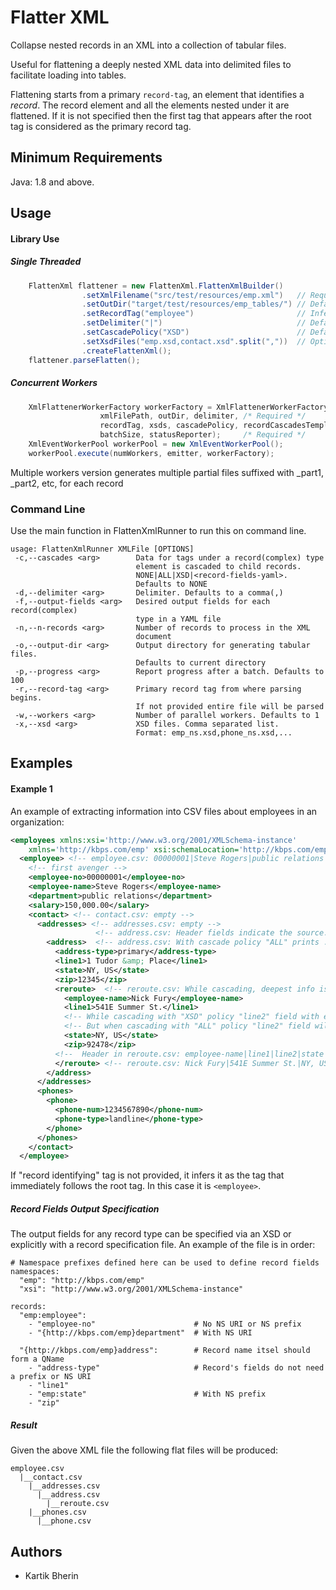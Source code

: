 # Flatter XML
Collapse nested records in an XML into a collection of tabular files.

Useful for flattening a deeply nested XML data into delimited files to facilitate loading into tables.

Flattening starts from a primary `record-tag`, an element that identifies a _record_.
The record element and all the elements nested under it are flattened.
If it is not specified then the first tag that appears after the root tag is considered as the primary record tag.

## Minimum Requirements
Java: 1.8 and above.

## Usage

#### Library Use
##### Single Threaded
```java 
    FlattenXml flattener = new FlattenXml.FlattenXmlBuilder()
                .setXmlFilename("src/test/resources/emp.xml")   // Required
                .setOutDir("target/test/resources/emp_tables/") // Defaults to "."
                .setRecordTag("employee")                       // Inferred if not provided
                .setDelimiter("|")                              // Defaults to ","
                .setCascadePolicy("XSD")                        // Defaults to NONE
                .setXsdFiles("emp.xsd,contact.xsd".split(","))  // Optional, but preferrable
                .createFlattenXml();
    flattener.parseFlatten();
```
##### Concurrent Workers
```java 
    XmlFlattenerWorkerFactory workerFactory = XmlFlattenerWorkerFactory.newInstance(
                    xmlFilePath, outDir, delimiter, /* Required */
                    recordTag, xsds, cascadePolicy, recordCascadesTemplates,
                    batchSize, statusReporter);     /* Required */
    XmlEventWorkerPool workerPool = new XmlEventWorkerPool();
    workerPool.execute(numWorkers, emitter, workerFactory);

```
Multiple workers version generates multiple partial files suffixed with _part1, _part2, etc, for each record
 
### Command Line
Use the main function in FlattenXmlRunner to run this on command line.
```shell script
usage: FlattenXmlRunner XMLFile [OPTIONS]
 -c,--cascades <arg>        Data for tags under a record(complex) type
                            element is cascaded to child records.
                            NONE|ALL|XSD|<record-fields-yaml>.
                            Defaults to NONE
 -d,--delimiter <arg>       Delimiter. Defaults to a comma(,)
 -f,--output-fields <arg>   Desired output fields for each record(complex)
                            type in a YAML file
 -n,--n-records <arg>       Number of records to process in the XML
                            document
 -o,--output-dir <arg>      Output directory for generating tabular files.
                            Defaults to current directory
 -p,--progress <arg>        Report progress after a batch. Defaults to 100
 -r,--record-tag <arg>      Primary record tag from where parsing begins.
                            If not provided entire file will be parsed
 -w,--workers <arg>         Number of parallel workers. Defaults to 1
 -x,--xsd <arg>             XSD files. Comma separated list.
                            Format: emp_ns.xsd,phone_ns.xsd,...
```

    
## Examples
#### Example 1
An example of extracting information into CSV files about employees in an organization:
```xml
<employees xmlns:xsi='http://www.w3.org/2001/XMLSchema-instance'
    xmlns='http://kbps.com/emp' xsi:schemaLocation='http://kbps.com/emp emp.xsd'>
  <employee> <!-- employee.csv: 00000001|Steve Rogers|public relations|150,000.00 -->
    <!-- first avenger -->
    <employee-no>00000001</employee-no>
    <employee-name>Steve Rogers</employee-name>
    <department>public relations</department>
    <salary>150,000.00</salary>
    <contact> <!-- contact.csv: empty -->
      <addresses> <!-- addresses.csv: empty -->
                   <!-- address.csv: Header fields indicate the source: address-type|line1|state|zip|employee.employee-no|employee.employee-name|employee.department|employee.salary--> 
        <address>  <!-- address.csv: With cascade policy "ALL" prints : primary|1 Tudor &amp; Place|NY, US|12345|00000001|Steve Rogers|public relations|150,000.00-->
          <address-type>primary</address-type>
          <line1>1 Tudor &amp; Place</line1>
          <state>NY, US</state>
          <zip>12345</zip>
          <reroute>  <!-- reroute.csv: While cascading, deepest info is presented first: <reroute-fields>|<address-fields>|<employee-fields> [deepest first]-->
            <employee-name>Nick Fury</employee-name>
            <line1>541E Summer St.</line1>
            <!-- While cascading with "XSD" policy "line2" field with empty value is printed, despite the element missing here. Always intend to use "XSD" policy -->
            <!-- But when cascading with "ALL" policy "line2" field will be missing in the output. "ALL" works only if XML file includes all the fields for complex types -->
            <state>NY, US</state>
            <zip>92478</zip>
          <!--  Header in reroute.csv: employee-name|line1|line2|state|zip|address.address-type|address.line1|address.state|address.zip|employee.employee-no|employee.employee-name|employee.department -->
          </reroute> <!-- reroute.csv: Nick Fury|541E Summer St.|NY, US|92478|primary|1 Tudor & Place|NY, US|12345|00000001|Steve Rogers|public relations|150,000.00 -->
        </address>
      </addresses>
      <phones>
        <phone>
          <phone-num>1234567890</phone-num>
          <phone-type>landline</phone-type>
        </phone>
      </phones>
    </contact>
  </employee>

```

If "record identifying" tag is not provided, it infers it as the tag that immediately follows the root tag.
In this case it is `<employee>`.

##### Record Fields Output Specification
The output fields for any record type can be specified via an XSD or explicitly with a record specification file.
An example of the file is in order:

```
# Namespace prefixes defined here can be used to define record fields
namespaces:
  "emp": "http://kbps.com/emp"
  "xsi": "http://www.w3.org/2001/XMLSchema-instance"

records:
  "emp:employee":
    - "employee-no"                      # No NS URI or NS prefix
    - "{http://kbps.com/emp}department"  # With NS URI

  "{http://kbps.com/emp}address":        # Record name itsel should form a QName
    - "address-type"                     # Record's fields do not need a prefix or NS URI
    - "line1"
    - "emp:state"                        # With NS prefix
    - "zip"
```

##### Result
Given the above XML file the following flat files will be produced:
```
employee.csv
  |__contact.csv
    |__addresses.csv
      |__address.csv
        |__reroute.csv
    |__phones.csv
      |__phone.csv
```
## Authors
* Kartik Bherin